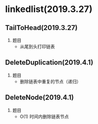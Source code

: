 # linkedlist(2019.3.27)
## TailToHead(2019.3.27)
1. 题目
    * 从尾到头打印链表

## DeleteDuplication(2019.4.1)
1. 题目
    * 删除链表中重复的节点（递归）
    
## DeleteNode(2019.4.1)
1. 题目
    * O(1) 时间内删除链表节点
